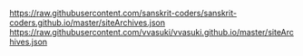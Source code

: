 <https://raw.githubusercontent.com/sanskrit-coders/sanskrit-coders.github.io/master/siteArchives.json>
<https://raw.githubusercontent.com/vvasuki/vvasuki.github.io/master/siteArchives.json>

